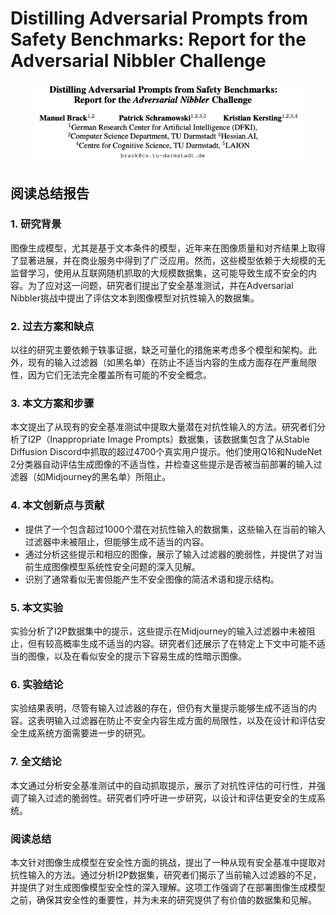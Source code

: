 # Distilling Adversarial Prompts from Safety Benchmarks: Report for the Adversarial Nibbler Challenge

<figure><img src="../.gitbook/assets/image (133).png" alt=""><figcaption></figcaption></figure>

## 阅读总结报告

### 1. 研究背景

图像生成模型，尤其是基于文本条件的模型，近年来在图像质量和对齐结果上取得了显著进展，并在商业服务中得到了广泛应用。然而，这些模型依赖于大规模的无监督学习，使用从互联网随机抓取的大规模数据集，这可能导致生成不安全的内容。为了应对这一问题，研究者们提出了安全基准测试，并在Adversarial Nibbler挑战中提出了评估文本到图像模型对抗性输入的数据集。

### 2. 过去方案和缺点

以往的研究主要依赖于轶事证据，缺乏可量化的措施来考虑多个模型和架构。此外，现有的输入过滤器（如黑名单）在防止不适当内容的生成方面存在严重局限性，因为它们无法完全覆盖所有可能的不安全概念。

### 3. 本文方案和步骤

本文提出了从现有的安全基准测试中提取大量潜在对抗性输入的方法。研究者们分析了I2P（Inappropriate Image Prompts）数据集，该数据集包含了从Stable Diffusion Discord中抓取的超过4700个真实用户提示。他们使用Q16和NudeNet 2分类器自动评估生成图像的不适当性，并检查这些提示是否被当前部署的输入过滤器（如Midjourney的黑名单）所阻止。

### 4. 本文创新点与贡献

* 提供了一个包含超过1000个潜在对抗性输入的数据集，这些输入在当前的输入过滤器中未被阻止，但能够生成不适当的内容。
* 通过分析这些提示和相应的图像，展示了输入过滤器的脆弱性，并提供了对当前生成图像模型系统性安全问题的深入见解。
* 识别了通常看似无害但能产生不安全图像的简洁术语和提示结构。

### 5. 本文实验

实验分析了I2P数据集中的提示，这些提示在Midjourney的输入过滤器中未被阻止，但有较高概率生成不适当的内容。研究者们还展示了在特定上下文中可能不适当的图像，以及在看似安全的提示下容易生成的性暗示图像。

### 6. 实验结论

实验结果表明，尽管有输入过滤器的存在，但仍有大量提示能够生成不适当的内容。这表明输入过滤器在防止不安全内容生成方面的局限性，以及在设计和评估安全生成系统方面需要进一步的研究。

### 7. 全文结论

本文通过分析安全基准测试中的自动抓取提示，展示了对抗性评估的可行性，并强调了输入过滤的脆弱性。研究者们呼吁进一步研究，以设计和评估更安全的生成系统。

### 阅读总结

本文针对图像生成模型在安全性方面的挑战，提出了一种从现有安全基准中提取对抗性输入的方法。通过分析I2P数据集，研究者们揭示了当前输入过滤器的不足，并提供了对生成图像模型安全性的深入理解。这项工作强调了在部署图像生成模型之前，确保其安全性的重要性，并为未来的研究提供了有价值的数据集和见解。
